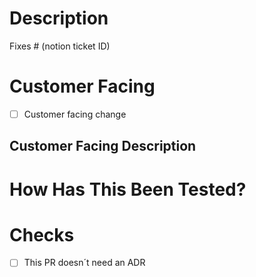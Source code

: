 <!-- PR Title should be: 
<type>(scope): <description>
with type: fix, feat, build, chore, ci, docs, style, refactor, perf, test
-->
# Description

<!-- Please include a summary of the changes and the related issue. Please also include relevant motivation and context. List any dependencies that are required for this change. -->

Fixes # (notion ticket ID)

# Customer Facing
<!-- tick if your change is customer facing or leave it like that otherwise -->
-   [ ] Customer facing change

## Customer Facing Description
<!-- enter customer facing description if this change is customer facing -->

# How Has This Been Tested?
<!-- describe how the feature was testing -->

# Checks
<!-- If your PR is a fix or a small improvement, it usually doesn't need an ADR.
     However for a feature or a big improvement, you should document why we do it
     for traceability.
-->
- [ ] This PR doesn´t need an ADR